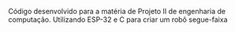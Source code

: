 Código desenvolvido para a matéria de Projeto II de engenharia de computação. Utilizando ESP-32 e C para criar um robô segue-faixa